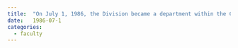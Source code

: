 ```yaml
---
title:  "On July 1, 1986, the Division became a department within the College of Agricultural and Environmental Sciences."
date:   1986-07-1
categories:
  - faculty
---
```

